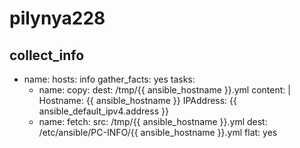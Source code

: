 # pilynya228
collect_info
---
- name:
  hosts: info
  gather_facts: yes
  tasks:
    - name:
      copy:
       dest: /tmp/{{ ansible_hostname }}.yml
       content: |
        Hostname: {{ ansible_hostname }}
        IPAddress: {{ ansible_default_ipv4.address }}
    - name:
      fetch:
	src: /tmp/{{ ansible_hostname }}.yml
        dest: /etc/ansible/PC-INFO/{{ ansible_hostname }}.yml
        flat: yes
